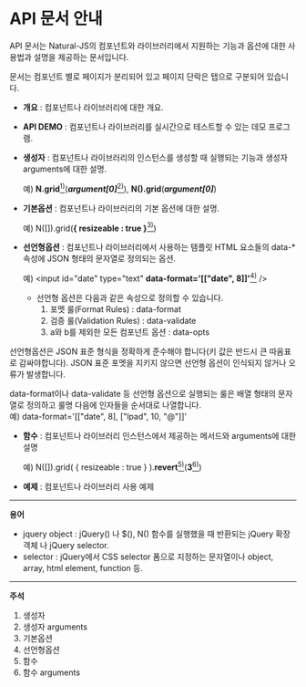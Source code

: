 API 문서 안내
===

API 문서는 Natural-JS의 컴포넌트와 라이브러리에서 지원하는 기능과 옵션에 대한 사용법과 설명을 제공하는 문서입니다.

문서는 컴포넌트 별로 페이지가 분리되어 있고 페이지 단락은 탭으로 구분되어 있습니다.

* __개요__ : 컴포넌트나 라이브러리에 대한 개요.

* __API DEMO__ : 컴포넌트나 라이브러리를 실시간으로 테스트할 수 있는 데모 프로그램.

* __생성자__ : 컴포넌트나 라이브러리의 인스턴스를 생성할 때 실행되는 기능과 생성자 arguments에 대한 설명.

    예) __N.grid__[<sup>1)</sup>](#fn1)(___argument[0]___[<sup>2)</sup>](#fn2)), __N().grid__(___argument[0]___)

* __기본옵션__ : 컴포넌트나 라이브러리의 기본 옵션에 대한 설명.

    예) N([]).grid(__{ resizeable : true }__[<sup>3)</sup>](#fn3))

* __선언형옵션__ : 컴포넌트나 라이브러리에서 사용하는 템플릿 HTML 요소들의 data-* 속성에 JSON 형태의 문자열로 정의되는 옵션.

    예) &lt;input id="date" type="text" __data-format='[["date", 8]]'__[<sup>4)</sup>](#fn4) /&gt;

    * 선언형 옵션은 다음과 같은 속성으로 정의할 수 있습니다.
        1. 포멧 룰(Format Rules) : data-format
        2. 검증 룰(Validation Rules) : data-validate
        3. a와 b를 제외한 모든 컴포넌트 옵션 : data-opts

<p class="alert">선언형옵션은 JSON 표준 형식을 정확하게 준수해야 합니다(키 값은 반드시 큰 따옴표로 감싸야합니다). JSON 표준 포멧을 지키지 않으면 선언형 옵션이 인식되지 않거나 오류가 발생합니다.</p>

<div class="alert">
    data-format이나 data-validate 등 선언형 옵션으로 실행되는 룰은 배열 형태의 문자열로 정의하고 룰명 다음에 인자들을 순서대로 나열합니다.
    <div class="alert">예) data-format='[["date", 8], ["lpad", 10, "@"]]'</div>
</div>

* __함수__ : 컴포넌트나 라이브러리 인스턴스에서 제공하는 메서드와 arguments에 대한 설명

    예) N([]).grid( { resizeable : true } ).__revert__[<sup>5)</sup>](#fn5)(__3__[<sup>6)</sup>](#fn6))

* __예제__ : 컴포넌트나 라이브러리 사용 예제

---

__용어__
* jquery object : jQuery() 나  $(), N() 함수를 실행했을 때 반환되는 jQuery 확장 객체 나 jQuery selector.
* selector : jQuery에서 CSS selector 폼으로 지정하는 문자열이나 object, array, html element, function 등.

---

__주석__
1. <span id="fn1">생성자</span>
2. <span id="fn2">생성자 arguments</span>
3. <span id="fn3">기본옵션</span>
4. <span id="fn4">선언형옵션</span>
5. <span id="fn5">함수</span>
6. <span id="fn6">함수 arguments</span>